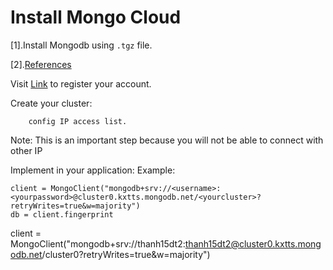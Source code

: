 
# Install Mongo Cloud
[1].Install Mongodb using `.tgz` file.

[2].[References](https://docs.mongodb.com/manual/tutorial/install-mongodb-on-ubuntu-tarball/)

Visit [Link](https://account.mongodb.com/account/login) to register your account.

Create your cluster:

        config IP access list.

Note: This is an important step because you will not be able to connect with other IP

Implement in your application:
Example:
```python:
client = MongoClient("mongodb+srv://<username>:<yourpassword>@cluster0.kxtts.mongodb.net/<yourcluster>?retryWrites=true&w=majority")
db = client.fingerprint

```
client = MongoClient("mongodb+srv://thanh15dt2:thanh15dt2@cluster0.kxtts.mongodb.net/cluster0?retryWrites=true&w=majority")
